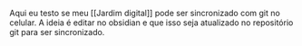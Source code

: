Aqui eu testo se meu [[Jardim digital]] pode ser sincronizado com git no celular. A ideia é editar no obsidian e que isso seja atualizado no repositório git para ser sincronizado.